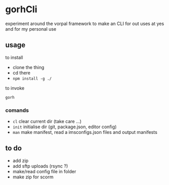 # gorhCli

experiment around the vorpal framework to make an CLI for out uses at yes and for my personal use

## usage 

to install 

- clone the thing
- cd there
- ```npm install -g ./```

to invoke 

```gorh```

### comands 

- ```cl``` clear current dir (take care ...)
- ```init``` initialise dir (git, package.json, editor config)
- ```man``` make manifest, read a imsconfigs.json files and output manifests

## to do

- add zip
- add sftp uploads (rsync ?)
- make/read config file in folder
- make zip for scorm 
